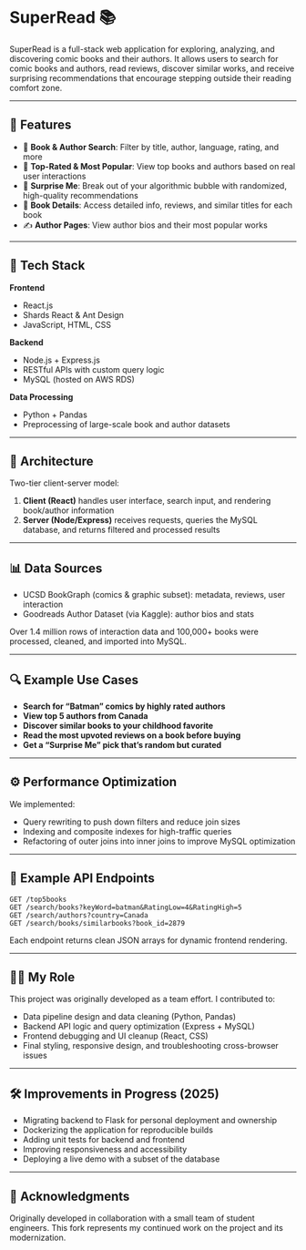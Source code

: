
# SuperRead 📚

SuperRead is a full-stack web application for exploring, analyzing, and discovering comic books and their authors. It allows users to search for comic books and authors, read reviews, discover similar works, and receive surprising recommendations that encourage stepping outside their reading comfort zone.

---

## 🚀 Features

- 🔎 **Book & Author Search**: Filter by title, author, language, rating, and more
- 🌟 **Top-Rated & Most Popular**: View top books and authors based on real user interactions
- 🤖 **Surprise Me**: Break out of your algorithmic bubble with randomized, high-quality recommendations
- 📖 **Book Details**: Access detailed info, reviews, and similar titles for each book
- ✍️ **Author Pages**: View author bios and their most popular works

---

## 🧱 Tech Stack

**Frontend**
- React.js
- Shards React & Ant Design
- JavaScript, HTML, CSS

**Backend**
- Node.js + Express.js
- RESTful APIs with custom query logic
- MySQL (hosted on AWS RDS)

**Data Processing**
- Python + Pandas
- Preprocessing of large-scale book and author datasets

---

## 🧠 Architecture

Two-tier client-server model:

1. **Client (React)** handles user interface, search input, and rendering book/author information
2. **Server (Node/Express)** receives requests, queries the MySQL database, and returns filtered and processed results

---

## 📊 Data Sources

- UCSD BookGraph (comics & graphic subset): metadata, reviews, user interaction
- Goodreads Author Dataset (via Kaggle): author bios and stats

Over 1.4 million rows of interaction data and 100,000+ books were processed, cleaned, and imported into MySQL.

---

## 🔍 Example Use Cases

- **Search for “Batman” comics by highly rated authors**
- **View top 5 authors from Canada**
- **Discover similar books to your childhood favorite**
- **Read the most upvoted reviews on a book before buying**
- **Get a “Surprise Me” pick that’s random but curated**

---

## ⚙️ Performance Optimization

We implemented:
- Query rewriting to push down filters and reduce join sizes
- Indexing and composite indexes for high-traffic queries
- Refactoring of outer joins into inner joins to improve MySQL optimization

---

## 🧪 Example API Endpoints

```http
GET /top5books
GET /search/books?keyWord=batman&RatingLow=4&RatingHigh=5
GET /search/authors?country=Canada
GET /search/books/similarbooks?book_id=2879
```

Each endpoint returns clean JSON arrays for dynamic frontend rendering.

---

## 👩‍💻 My Role

This project was originally developed as a team effort. I contributed to:
- Data pipeline design and data cleaning (Python, Pandas)
- Backend API logic and query optimization (Express + MySQL)
- Frontend debugging and UI cleanup (React, CSS)
- Final styling, responsive design, and troubleshooting cross-browser issues

---

## 🛠 Improvements in Progress (2025)

- Migrating backend to Flask for personal deployment and ownership
- Dockerizing the application for reproducible builds
- Adding unit tests for backend and frontend
- Improving responsiveness and accessibility
- Deploying a live demo with a subset of the database

---

## 🤝 Acknowledgments

Originally developed in collaboration with a small team of student engineers. This fork represents my continued work on the project and its modernization.

